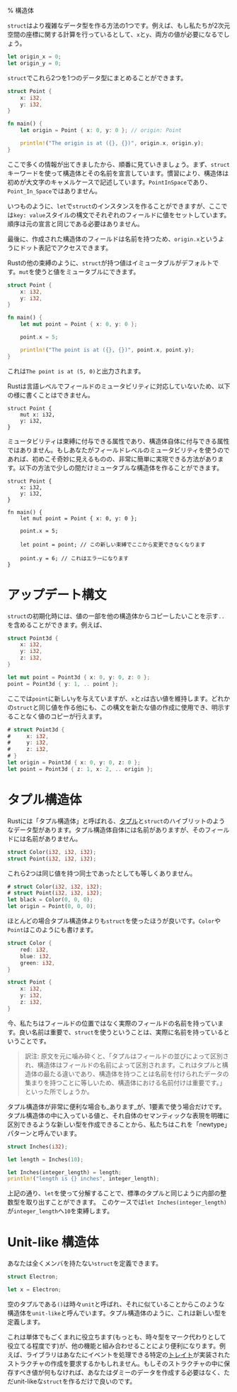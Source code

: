 % 構造体
<!-- % Structs -->

<!-- `struct`s are a way of creating more complex data types. For example, if we were
doing calculations involving coordinates in 2D space, we would need both an `x`
and a `y` value: -->
`struct`はより複雑なデータ型を作る方法の1つです。例えば、もし私たちが2次元空間の座標に関する計算を行っているとして、`x`と`y`、両方の値が必要になるでしょう。

```rust
let origin_x = 0;
let origin_y = 0;
```

<!-- A `struct` lets us combine these two into a single, unified datatype: -->
`struct`でこれら2つを1つのデータ型にまとめることができます。

```rust
struct Point {
    x: i32,
    y: i32,
}

fn main() {
    let origin = Point { x: 0, y: 0 }; // origin: Point

    println!("The origin is at ({}, {})", origin.x, origin.y);
}
```

<!-- There’s a lot going on here, so let’s break it down. We declare a `struct` with
the `struct` keyword, and then with a name. By convention, `struct`s begin with
a capital letter and are camel cased: `PointInSpace`, not `Point_In_Space`. -->
ここで多くの情報が出てきましたから、順番に見ていきましょう。まず、`struct`キーワードを使って構造体とその名前を宣言しています。慣習により、構造体は初めが大文字のキャメルケースで記述しています。`PointInSpace`であり、`Point_In_Space`ではありません。

<!-- We can create an instance of our `struct` via `let`, as usual, but we use a `key:
value` style syntax to set each field. The order doesn’t need to be the same as
in the original declaration. -->
いつものように、`let`で`struct`のインスタンスを作ることができますが、ここでは`key: value`スタイルの構文でそれぞれのフィールドに値をセットしています。順序は元の宣言と同じである必要はありません。

<!-- Finally, because fields have names, we can access the field through dot
notation: `origin.x`. -->
最後に、作成された構造体のフィールドは名前を持つため、`origin.x`というようにドット表記でアクセスできます。

<!-- The values in `struct`s are immutable by default, like other bindings in Rust.
Use `mut` to make them mutable -->
Rustの他の束縛のように、`struct`が持つ値はイミュータブルがデフォルトです。`mut`を使うと値をミュータブルにできます。

```rust
struct Point {
    x: i32,
    y: i32,
}

fn main() {
    let mut point = Point { x: 0, y: 0 };

    point.x = 5;

    println!("The point is at ({}, {})", point.x, point.y);
}
```

<!-- This will print `The point is at (5, 0)`. -->
これは`The point is at (5, 0)`と出力されます。

<!-- Rust does not support field mutability at the language level, so you cannot
write something like this: -->
Rustは言語レベルでフィールドのミュータビリティに対応していないため、以下の様に書くことはできません。


```rust,ignore
struct Point {
    mut x: i32,
    y: i32,
}
```

<!-- Mutability is a property of the binding, not of the structure itself. If you’re
used to field-level mutability, this may seem strange at first, but it
significantly simplifies things. It even lets you make things mutable for a short
time only: -->
ミュータビリティは束縛に付与できる属性であり、構造体自体に付与できる属性ではありません。もしあなたがフィールドレベルのミュータビリティを使うのであれば、初めこそ奇妙に見えるものの、非常に簡単に実現できる方法があります。以下の方法で少しの間だけミュータブルな構造体を作ることができます。

```rust,ignore
struct Point {
    x: i32,
    y: i32,
}

fn main() {
    let mut point = Point { x: 0, y: 0 };

    point.x = 5;

    let point = point; // この新しい束縛でここから変更できなくなります

    point.y = 6; // これはエラーになります
}
```

<!-- # Update syntax -->
# アップデート構文

<!-- A `struct` can include `..` to indicate that you want to use a copy of some
other `struct` for some of the values. For example: -->
`struct`の初期化時には、値の一部を他の構造体からコピーしたいことを示す`..`を含めることができます。例えば、

```rust
struct Point3d {
    x: i32,
    y: i32,
    z: i32,
}

let mut point = Point3d { x: 0, y: 0, z: 0 };
point = Point3d { y: 1, .. point };
```

<!-- This gives `point` a new `y`, but keeps the old `x` and `z` values. It doesn’t
have to be the same `struct` either, you can use this syntax when making new
ones, and it will copy the values you don’t specify:-->
ここでは`point`に新しい`y`を与えていますが、`x`と`z`は古い値を維持します。どれかの`struct`と同じ値を作る他にも、この構文を新たな値の作成に使用でき、明示することなく値のコピーが行えます。

```rust
# struct Point3d {
#     x: i32,
#     y: i32,
#     z: i32,
# }
let origin = Point3d { x: 0, y: 0, z: 0 };
let point = Point3d { z: 1, x: 2, .. origin };
```

<!-- # Tuple structs -->
# タプル構造体

<!-- Rust has another data type that’s like a hybrid between a [tuple][tuple] and a
`struct`, called a ‘tuple struct’. Tuple structs have a name, but
their fields don’t:-->
Rustには「タプル構造体」と呼ばれる、[タプル][tuple]と`struct`のハイブリットのようなデータ型があります。タプル構造体自体には名前がありますが、そのフィールドには名前がありません。

```rust
struct Color(i32, i32, i32);
struct Point(i32, i32, i32);
```

[tuple]: primitive-types.html#tuples

<!-- These two will not be equal, even if they have the same values: -->
これら2つは同じ値を持つ同士であったとしても等しくありません。

```rust
# struct Color(i32, i32, i32);
# struct Point(i32, i32, i32);
let black = Color(0, 0, 0);
let origin = Point(0, 0, 0);
```

<!-- It is almost always better to use a `struct` than a tuple struct. We would write
`Color` and `Point` like this instead: -->
ほとんどの場合タプル構造体よりも`struct`を使ったほうが良いです。`Color`や`Point`はこのようにも書けます。

```rust
struct Color {
    red: i32,
    blue: i32,
    green: i32,
}

struct Point {
    x: i32,
    y: i32,
    z: i32,
}
```

<!-- Now, we have actual names, rather than positions. Good names are important,
and with a `struct`, we have actual names. -->
今、私たちはフィールドの位置ではなく実際のフィールドの名前を持っています。良い名前は重要で、`struct`を使うということは、実際に名前を持っているということです。

> 訳注: 原文を元に噛み砕くと、「タプルはフィールドの並びによって区別され、構造体はフィールドの名前によって区別されます。これはタプルと構造体の最たる違いであり、構造体を持つことは名前を付けられたデータの集まりを持つことに等しいため、構造体における名前付けは重要です。」といった所でしょうか。

<!-- There _is_ one case when a tuple struct is very useful, though, and that’s a
tuple struct with only one element. We call this the ‘newtype’ pattern, because
it allows you to create a new type, distinct from that of its contained value
and expressing its own semantic meaning: -->
タプル構造体が非常に便利な場合も_あります_が、1要素で使う場合だけです。タプル構造体の中に入っている値と、それ自体のセマンティックな表現を明確に区別できるような新しい型を作成できることから、私たちはこれを「newtype」パターンと呼んでいます。

```rust
struct Inches(i32);

let length = Inches(10);

let Inches(integer_length) = length;
println!("length is {} inches", integer_length);
```

<!-- As you can see here, you can extract the inner integer type through a
destructuring `let`, just as with regular tuples. In this case, the
`let Inches(integer_length)` assigns `10` to `integer_length`. -->
上記の通り、`let`を使って分解することで、標準のタプルと同じように内部の整数型を取り出すことができます。
このケースでは`let Inches(integer_length)`が`integer_length`へ`10`を束縛します。

# Unit-like 構造体

<!-- You can define a `struct` with no members at all: -->
あなたは全くメンバを持たない`struct`を定義できます。

```rust
struct Electron;

let x = Electron;
```

<!-- Such a `struct` is called ‘unit-like’ because it resembles the empty
tuple, `()`, sometimes called ‘unit’. Like a tuple struct, it defines a
new type. -->
空のタプルである`()`は時々`unit`と呼ばれ、それに似ていることからこのような構造体を`unit-like`と呼んでいます。タプル構造体のように、これは新しい型を定義します。

<!-- This is rarely useful on its own (although sometimes it can serve as a
marker type), but in combination with other features, it can become
useful. For instance, a library may ask you to create a structure that
implements a certain [trait][trait] to handle events. If you don’t have
any data you need to store in the structure, you can just create a
unit-like `struct`. -->
これは単体でもごくまれに役立ちます(もっとも、時々型をマーク代わりとして役立てる程度です)が、他の機能と組み合わせることにより便利になります。例えば、ライブラリはあなたにイベントを処理できる特定の[トレイト][trait]が実装されたストラクチャの作成を要求するかもしれません。もしそのストラクチャの中に保存すべき値が何もなければ、あなたはダミーのデータを作成する必要はなく、ただunit-likeな`struct`を作るだけで良いのです。

[trait]: traits.html
